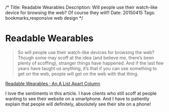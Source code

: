 /*
Title: Readable Wearables
Description: Will people use their watch-like device for browsing the web? Of course they will!!
Date: 20150415
Tags: bookmarks,responsive web design
*/


# Readable Wearables

> So will people use their watch-like devices for browsing the web? Though some may scoff at the idea (and believe me, there’s been plenty of scoffing), stranger things have happened. And if the last few years have taught us anything, it’s that if you can use something to get on the web, people will get on the web with that thing.

[Readable Wearables · An A List Apart Column](http://alistapart.com/column/readable-wearables)

I love the sentiments in this article. I have clients who still scoff at people wanting to see their website on a smartphone. And I have to patiently explain that people will definitely, absolutely see their site on a phone!
